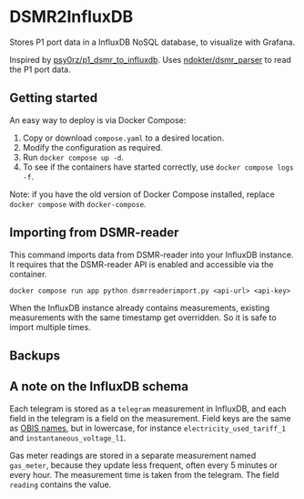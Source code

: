 # DSMR2InfluxDB

Stores P1 port data in a InfluxDB NoSQL database, to visualize with Grafana.

Inspired by [psy0rz/p1_dsmr_to_influxdb](https://github.com/psy0rz/p1_dsmr_to_influxdb).
Uses [ndokter/dsmr_parser](https://github.com/ndokter/dsmr_parser) to read the P1 port data.

## Getting started

An easy way to deploy is via Docker Compose:

1. Copy or download `compose.yaml` to a desired location.
2. Modify the configuration as required.
3. Run `docker compose up -d`.
4. To see if the containers have started correctly, use `docker compose logs -f`.

Note: if you have the old version of Docker Compose installed, replace `docker compose` with `docker-compose`.

## Importing from DSMR-reader

This command imports data from DSMR-reader into your InfluxDB instance.
It requires that the DSMR-reader API is enabled and accessible via the container.

```shell
docker compose run app python dsmrreaderimport.py <api-url> <api-key>
```

When the InfluxDB instance already contains measurements,
existing measurements with the same timestamp get overridden.
So it is safe to import multiple times.

## Backups

## A note on the InfluxDB schema

Each telegram is stored as a `telegram` measurement in InfluxDB, and each field
in the telegram is a field on the measurement.
Field keys are the same
as [OBIS names](https://github.com/ndokter/dsmr_parser/blob/master/dsmr_parser/telegram_specifications.py),
but in lowercase, for instance `electricity_used_tariff_1` and `instantaneous_voltage_l1`.

Gas meter readings are stored in a separate measurement named `gas_meter`,
because they update less frequent, often every 5 minutes or every hour.
The measurement time is taken from the telegram.
The field `reading` contains the value.

